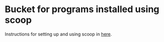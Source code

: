 # Bucket for programs installed using scoop

Instructions for setting up and using scoop in [here](https://github.com/lukesampson/scoop/wiki/Buckets).
